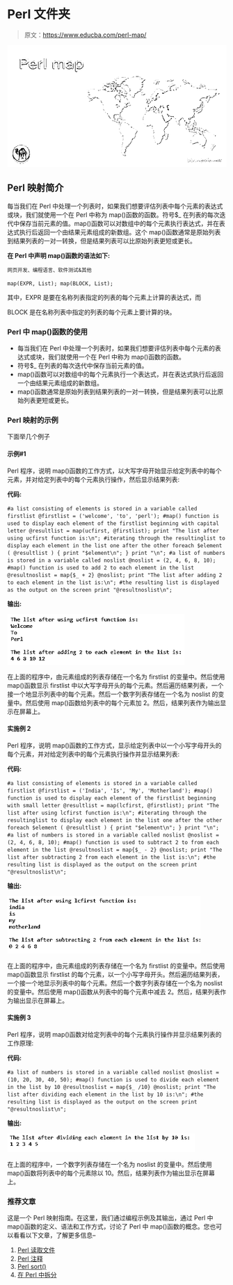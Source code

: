 # Perl 文件夹

> 原文：<https://www.educba.com/perl-map/>

![Perl map](img/3bdd76880e427755db4e0fac33e33d2f.png)



## Perl 映射简介

每当我们在 Perl 中处理一个列表时，如果我们想要评估列表中每个元素的表达式或块，我们就使用一个在 Perl 中称为 map()函数的函数。符号$_ 在列表的每次迭代中保存当前元素的值。map()函数可以对数组中的每个元素执行表达式，并在表达式执行后返回一个由结果元素组成的新数组。这个 map()函数通常是原始列表到结果列表的一对一转换，但是结果列表可以比原始列表更短或更长。

**在 Perl 中声明 map()函数的语法如下:**

<small>网页开发、编程语言、软件测试&其他</small>

`map(EXPR, List);
map(BLOCK, List);`

其中，EXPR 是要在名称列表指定的列表的每个元素上计算的表达式，而

BLOCK 是在名称列表中指定的列表的每个元素上要计算的块。

### Perl 中 map()函数的使用

*   每当我们在 Perl 中处理一个列表时，如果我们想要评估列表中每个元素的表达式或块，我们就使用一个在 Perl 中称为 map()函数的函数。
*   符号$_ 在列表的每次迭代中保存当前元素的值。
*   map()函数可以对数组中的每个元素执行一个表达式，并在表达式执行后返回一个由结果元素组成的新数组。
*   map()函数通常是原始列表到结果列表的一对一转换，但是结果列表可以比原始列表更短或更长。

### Perl 映射的示例

下面举几个例子

#### 示例#1

Perl 程序，说明 map()函数的工作方式，以大写字母开始显示给定列表中的每个元素，并对给定列表中的每个元素执行操作，然后显示结果列表:

**代码:**

`#a list consisting of elements is stored in a variable called firstlist
@firstlist = ('welcome', 'to', 'perl');
#map() function is used to display each element of the firstlist beginning with capital letter
@resultlist = map(ucfirst, @firstlist);
print "The list after using ucfirst function is:\n";
#iterating through the resultinglist to display each element in the list one after the other
foreach $element ( @resultlist ) {
print "$element\n";
}
print "\n";
#a list of numbers is stored in a variable called noslist
@noslist = (2, 4, 6, 8, 10);
#map() function is used to add 2 to each element in the list
@resultnoslist = map{$_ + 2} @noslist;
print "The list after adding 2 to each element in the list is:\n";
#the resulting list is displayed as the output on the screen
print "@resultnoslist\n";`

**输出:**

![Perl map output 1](img/7b49246c89e89d8e2c21e4d13869dfab.png)



在上面的程序中，由元素组成的列表存储在一个名为 firstlist 的变量中。然后使用 map()函数显示 firstlist 中以大写字母开头的每个元素。然后遍历结果列表，一个接一个地显示列表中的每个元素。然后一个数字列表存储在一个名为 noslist 的变量中。然后使用 map()函数给列表中的每个元素加 2。然后，结果列表作为输出显示在屏幕上。

#### 实施例 2

Perl 程序，说明 map()函数的工作方式，显示给定列表中以一个小写字母开头的每个元素，并对给定列表中的每个元素执行操作并显示结果列表:

**代码:**

`#a list consisting of elements is stored in a variable called firstlist
@firstlist = ('India', 'Is', 'My', 'Motherland');
#map() function is used to display each element of the firstlist beginning with small letter
@resultlist = map(lcfirst, @firstlist);
print "The list after using lcfirst function is:\n";
#iterating through the resultinglist to display each element in the list one after the other
foreach $element ( @resultlist ) {
print "$element\n";
}
print "\n";
#a list of numbers is stored in a variable called noslist
@noslist = (2, 4, 6, 8, 10);
#map() function is used to subtract 2 to from each element in the list
@resultnoslist = map{$_ - 2} @noslist;
print "The list after subtracting 2 from each element in the list is:\n";
#the resulting list is displayed as the output on the screen
print "@resultnoslist\n";`

**输出:**

![Perl map output 2](img/8ebe2a1774a3fa4cb0a6122c1ec4b7b9.png)



在上面的程序中，由元素组成的列表存储在一个名为 firstlist 的变量中。然后使用 map()函数显示 firstlist 的每个元素，以一个小写字母开头。然后遍历结果列表，一个接一个地显示列表中的每个元素。然后一个数字列表存储在一个名为 noslist 的变量中。然后使用 map()函数从列表中的每个元素中减去 2。然后，结果列表作为输出显示在屏幕上。

#### 实施例 3

Perl 程序，说明 map()函数对给定列表中的每个元素执行操作并显示结果列表的工作原理:

**代码:**

`#a list of numbers is stored in a variable called noslist
@noslist = (10, 20, 30, 40, 50);
#map() function is used to divide each element in the list by 10
@resultnoslist = map{$_ /10} @noslist;
print "The list after dividing each element in the list by 10 is:\n";
#the resulting list is displayed as the output on the screen
print "@resultnoslist\n";`

**输出:**

![output 3](img/086f60c069559b6c86d179b1a47184bf.png)



在上面的程序中，一个数字列表存储在一个名为 noslist 的变量中。然后使用 map()函数将列表中的每个元素除以 10。然后，结果列表作为输出显示在屏幕上。

### 推荐文章

这是一个 Perl 映射指南。在这里，我们通过编程示例及其输出，通过 Perl 中 map()函数的定义、语法和工作方式，讨论了 Perl 中 map()函数的概念。您也可以看看以下文章，了解更多信息–

1.  [Perl 读取文件](https://www.educba.com/perl-read-file/)
2.  [Perl 注释](https://www.educba.com/perl-comments/)
3.  [Perl sort()](https://www.educba.com/perl-sort/)
4.  [在 Perl 中拆分](https://www.educba.com/split-in-perl/)





